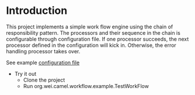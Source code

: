 Introduction
=================

This project implements a simple work flow engine using the chain of responsibility pattern. The processors and their sequence 
in the chain is configurable through configuration file. If one processor succeeds, the next processor defined in the configuration
will kick in. Otherwise, the error handling processor takes over. 

See example [configuration file](src/test/resources/workflow.properties)

* Try it out 
  * Clone the project 
  * Run org.wei.camel.workflow.example.TestWorkFlow 

